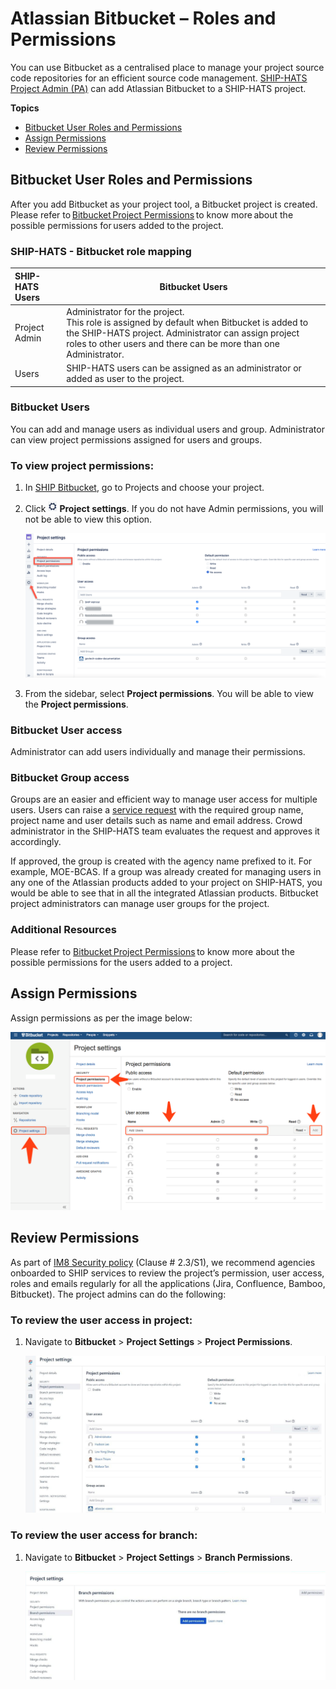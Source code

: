 # Atlassian Bitbucket – Roles and Permissions

You can use Bitbucket as a centralised place to manage your project source code repositories for an efficient source code management. <a href="https://docs.developer.gov.sg/docs/ship-hats-documentation/#/user-roles-permissions">SHIP-HATS Project Admin (PA)</a> can add Atlassian Bitbucket to a SHIP-HATS project. 

**Topics**
- [Bitbucket User Roles and Permissions](#bitbucket-user-roles-and-permissions)
- [Assign Permissions](#assign-permissions)
- [Review Permissions](#review-permissions)



## Bitbucket User Roles and Permissions
After you add Bitbucket as your project tool, a Bitbucket project is created. Please refer to <a href="https://confluence.atlassian.com/bitbucketserver0711/using-project-permissions-1047557542.html">Bitbucket Project Permissions</a> to know more about the possible permissions for users added to the project. 

### SHIP-HATS - Bitbucket role mapping
| SHIP-HATS Users | Bitbucket Users |
| :-------- | --------- |
| Project Admin | Administrator for the project. </br> This role is assigned by default when Bitbucket is added to the SHIP-HATS project. Administrator can assign project roles to other users and there can be more than one Administrator. |
| Users | SHIP-HATS users can be assigned as an administrator or added as user to the project. |

### Bitbucket Users
You can add and manage users as individual users and group. Administrator can view project permissions assigned for users and groups.

### To view project permissions:

1. In <a href="https://bitbucket.ship.gov.sg">SHIP Bitbucket</a>, go to Projects and choose your project. 

1. Click ![settings](settings.png) **Project settings**. If you do not have Admin permissions, you will not be able to view this option.

    ![bitbucket](bitbucket.png)


1. From the sidebar, select **Project permissions**. You will be able to view the **Project permissions**.

### Bitbucket User access  

Administrator can add users individually and manage their permissions.

### Bitbucket Group access   

Groups are an easier and efficient way to manage user access for multiple users.  Users can raise a <a href="https://jira.ship.gov.sg/servicedesk/customer/portal/11/">service request</a> with the required group name, project name and user details such as name and email address. Crowd administrator in the SHIP-HATS team evaluates the request and approves it accordingly.  

If approved, the group is created with the agency name prefixed to it. For example, MOE-BCAS. If a group was already created for managing users in any one of the Atlassian products added to your project on SHIP-HATS, you would be able to see that in all the integrated Atlassian products. Bitbucket project administrators can manage user groups for the project.

### Additional Resources
Please refer to <a href="https://confluence.atlassian.com/bitbucketserver0711/using-project-permissions-1047557542.html"> Bitbucket Project Permissions</a> to know more about the possible permissions for the users added to a project.

## Assign Permissions

Assign permissions as per the image below:

![bitbucket permissions](ship-bitbucket-assign-permission.png)

## Review Permissions

As part of [IM8 Security policy](https://intranet.mof.gov.sg/portal/IM/Themes/IT-Management/Security/Topics/Application-Development-Security.aspx) (Clause # 2.3/S1), we recommend agencies onboarded to SHIP services to review the project’s permission, user access, roles and emails regularly for all the applications (Jira, Confluence, Bamboo, Bitbucket). The project admins can do the following:

### To review the user access in project:

1. Navigate to **Bitbucket** > **Project Settings** > **Project Permissions**.

    ![bitbucket project permissions](ship-bitbucket-review-project-permission.png)

### To review the user access for branch:

1. Navigate to **Bitbucket** > **Project Settings** > **Branch Permissions**.

    ![bitbucket branch permissions](ship-bitbucket-review-branch-permission.png)









